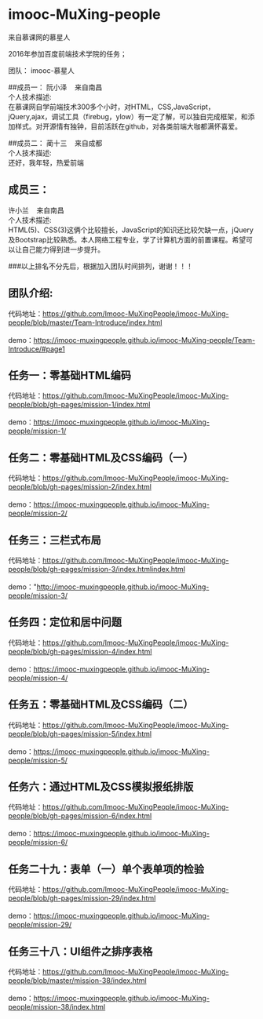 # imooc-MuXing-people
来自慕课网的慕星人

2016年参加百度前端技术学院的任务；

团队： imooc-慕星人

##成员一：
 阮小泽&nbsp;&nbsp;&nbsp;&nbsp;来自南昌<br>
个人技术描述:<br>
在慕课网自学前端技术300多个小时，对HTML，CSS,JavaScript，jQuery,ajax，调试工具（firebug，ylow）有一定了解，可以独自完成框架，和添加样式。对开源情有独钟，目前活跃在github，对各类前端大咖都满怀喜爱。<br>

##成员二：
 蔺十三&nbsp;&nbsp;&nbsp;&nbsp;来自成都<br>
个人技术描述:<br>
还好，我年轻，热爱前端<br>

## 成员三：
 许小兰&nbsp;&nbsp;&nbsp;&nbsp;来自南昌<br>
个人技术描述:<br>
HTML(5)、CSS(3)这俩个比较擅长，JavaScript的知识还比较欠缺一点，jQuery及Bootstrap比较熟悉。本人网络工程专业，学了计算机方面的前置课程。希望可以让自己能力得到进一步提升。<br>

###以上排名不分先后，根据加入团队时间排列，谢谢！！！

## 团队介绍:
 代码地址：https://github.com/Imooc-MuXingPeople/imooc-MuXing-people/blob/master/Team-Introduce/index.html<br><br>
 demo：https://imooc-muxingpeople.github.io/imooc-MuXing-people/Team-Introduce/#page1 <br>

## 任务一：零基础HTML编码
 代码地址：https://github.com/Imooc-MuXingPeople/imooc-MuXing-people/blob/gh-pages/mission-1/index.html<br><br>
 demo：https://imooc-muxingpeople.github.io/imooc-MuXing-people/mission-1/ <br>

## 任务二：零基础HTML及CSS编码（一）
 代码地址：https://github.com/Imooc-MuXingPeople/imooc-MuXing-people/blob/gh-pages/mission-2/index.html<br><br>
 demo：https://imooc-muxingpeople.github.io/imooc-MuXing-people/mission-2/  <br>
 
## 任务三：三栏式布局 <br>
代码地址：https://github.com/Imooc-MuXingPeople/imooc-MuXing-people/blob/gh-pages/mission-3/index.htmlindex.html<br><br>
 demo："http://imooc-muxingpeople.github.io/imooc-MuXing-people/mission-3/ <br>
 
##  任务四：定位和居中问题<br>
代码地址：https://github.com/Imooc-MuXingPeople/imooc-MuXing-people/blob/gh-pages/mission-4/index.html<br><br>
demo：https://imooc-muxingpeople.github.io/imooc-MuXing-people/mission-4/<br>

##  任务五：零基础HTML及CSS编码（二）<br>
代码地址：https://github.com/Imooc-MuXingPeople/imooc-MuXing-people/blob/gh-pages/mission-5/index.html<br><br>
demo：https://imooc-muxingpeople.github.io/imooc-MuXing-people/mission-5/<br>

##  任务六：通过HTML及CSS模拟报纸排版<br>
代码地址：https://github.com/Imooc-MuXingPeople/imooc-MuXing-people/blob/gh-pages/mission-6/index.html<br><br>
demo：https://imooc-muxingpeople.github.io/imooc-MuXing-people/mission-6/<br>

##  任务二十九：表单（一）单个表单项的检验<br>
代码地址：https://github.com/Imooc-MuXingPeople/imooc-MuXing-people/blob/gh-pages/mission-29/index.html<br><br>
demo：https://imooc-muxingpeople.github.io/imooc-MuXing-people/mission-29/<br>

## 任务三十八：UI组件之排序表格<br>
代码地址：https://github.com/Imooc-MuXingPeople/imooc-MuXing-people/blob/master/mission-38/index.html<br><br>
demo：https://imooc-muxingpeople.github.io/imooc-MuXing-people/mission-38/index.html  <br />
